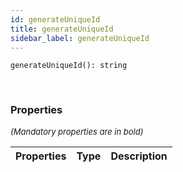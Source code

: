 ```yaml
---
id: generateUniqueId
title: generateUniqueId
sidebar_label: generateUniqueId
---
```


```tsx
generateUniqueId(): string
```
<br/>



### Properties

<font size="2"><i>(Mandatory properties are in bold)</i></font>

| Properties | Type | Description |
| --------- | ---- | ----------- |
